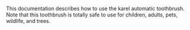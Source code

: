 This documentation describes how to use the karel automatic 
toothbrush.
Note that this toothbrush is totally safe to use for children, 
adults, pets, wildlife, and trees.
